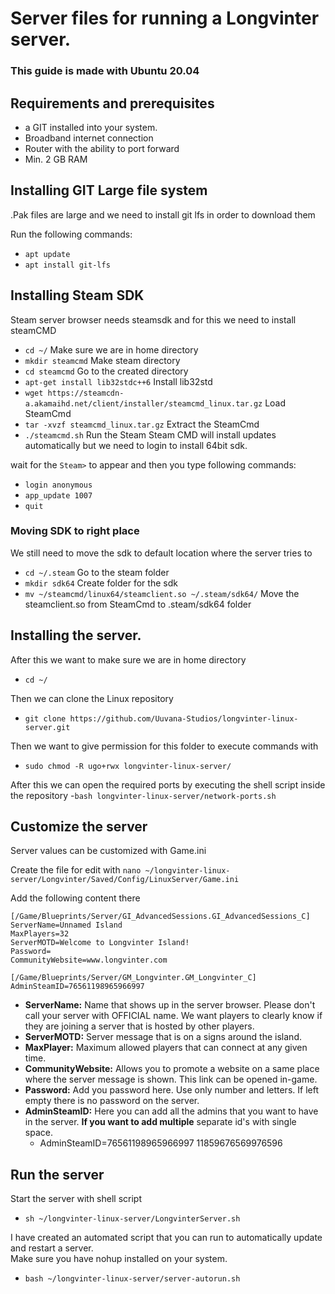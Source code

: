 # Server files for running a Longvinter server.

### This guide is made with Ubuntu 20.04

## Requirements and prerequisites
- a GIT installed into your system.
- Broadband internet connection
- Router with the ability to port forward
- Min. 2 GB RAM

## Installing GIT Large file system

.Pak files are large and we need to install git lfs in order to download them

Run the following commands:
- `apt update`
- `apt install git-lfs`

## Installing Steam SDK
Steam server browser needs steamsdk and for this we need to install steamCMD
- `cd ~/` Make sure we are in home directory
- `mkdir steamcmd` Make steam directory
- `cd steamcmd` Go to the created directory
- `apt-get install lib32stdc++6` Install lib32std
- `wget https://steamcdn-a.akamaihd.net/client/installer/steamcmd_linux.tar.gz` Load SteamCmd
- `tar -xvzf steamcmd_linux.tar.gz` Extract the SteamCmd 
- `./steamcmd.sh` Run the Steam
Steam CMD will install updates automatically but we need to login to install 64bit sdk. 

wait for the `Steam>` to appear and then you type following commands:
- `login anonymous`
- `app_update 1007`
- `quit`

### Moving SDK to right place

We still need to move the sdk to default location where the server tries to 
- `cd ~/.steam` Go to the steam folder
- `mkdir sdk64` Create folder for the sdk
- `mv ~/steamcmd/linux64/steamclient.so ~/.steam/sdk64/` Move the steamclient.so from SteamCmd to .steam/sdk64 folder


 ## Installing the server.

After this we want to make sure we are in home directory
- `cd ~/`

Then we can clone the Linux repository
- `git clone https://github.com/Uuvana-Studios/longvinter-linux-server.git`

Then we want to give permission for this folder to execute commands with
- `sudo chmod -R ugo+rwx longvinter-linux-server/`

After this we can open the required ports by executing the shell script inside the repository
-`bash longvinter-linux-server/network-ports.sh`

## Customize the server

Server values can be customized with Game.ini

Create the file for edit with
`nano ~/longvinter-linux-server/Longvinter/Saved/Config/LinuxServer/Game.ini`

Add the following content there
```
[/Game/Blueprints/Server/GI_AdvancedSessions.GI_AdvancedSessions_C]
ServerName=Unnamed Island
MaxPlayers=32
ServerMOTD=Welcome to Longvinter Island!
Password=
CommunityWebsite=www.longvinter.com

[/Game/Blueprints/Server/GM_Longvinter.GM_Longvinter_C]
AdminSteamID=76561198965966997
```
- **ServerName:** Name that shows up in the server browser. Please don't call your server with OFFICIAL name. We want players to clearly know if they are joining a server that is hosted by other players.
- **ServerMOTD:** Server message that is on a signs around the island.
- **MaxPlayer:** Maximum allowed players that can connect at any given time.
- **CommunityWebsite:** Allows you to promote a website on a same place where the server message is shown. This link can be opened in-game.
- **Password:** Add you password here. Use only number and letters. If left empty there is no password on the server.
- **AdminSteamID:** Here you can add all the admins that you want to have in the server. **If you want to add multiple** separate id's with single space.
  - AdminSteamID=76561198965966997 11859676569976596

## Run the server
Start the server with shell script
- `sh ~/longvinter-linux-server/LongvinterServer.sh`

I have created an automated script that you can run to automatically update and restart a server. <br>Make sure you have nohup installed on your system.
- `bash ~/longvinter-linux-server/server-autorun.sh`
